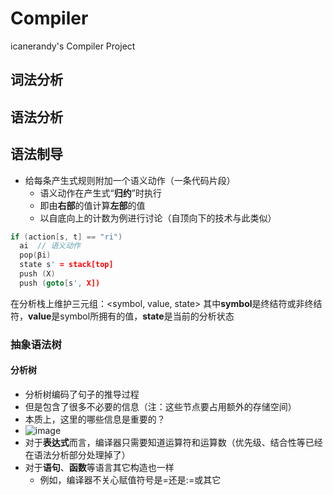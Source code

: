 # Compiler
icanerandy's Compiler Project

## 词法分析

## 语法分析
## 语法制导
- 给每条产生式规则附加一个语义动作（一条代码片段）
  - 语义动作在产生式“**归约**”时执行
  - 即由**右部**的值计算**左部**的值
  - 以自底向上的计数为例进行讨论（自顶向下的技术与此类似）
```cpp
if (action[s, t] == "ri")
  ai  // 语义动作
  pop(βi)
  state s' = stack[top]
  push (X)
  push (goto[s', X])
```
在分析栈上维护三元组：<symbol, value, state>
其中**symbol**是终结符或非终结符，**value**是symbol所拥有的值，**state**是当前的分析状态
### 抽象语法树
#### 分析树
- 分析树编码了句子的推导过程
- 但是包含了很多不必要的信息（注：这些节点要占用额外的存储空间）
- 本质上，这里的哪些信息是重要的？
- ![image](https://user-images.githubusercontent.com/97227323/234457726-8aee58e7-e0e8-4935-a3a4-89db7d076e50.png)
- 对于**表达式**而言，编译器只需要知道运算符和运算数（优先级、结合性等已经在语法分析部分处理掉了）
- 对于**语句**、**函数**等语言其它构造也一样
  - 例如，编译器不关心赋值符号是=还是:=或其它
